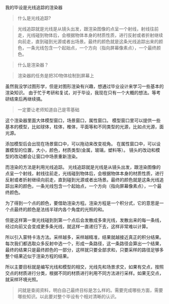 我的毕设是光线追踪的渲染器
> 什么是光线追踪?

> 光线追踪就是光线是从镜头出发，跟渲染图像的点呈一个射线，射线往前走，光线碰到物体后，会根据物体本身的材质性质，进行反射或者折射继续向前走，直到碰到光源或者出场景。最终的颜色就是这条光线追踪出来的颜色，一条光线包含一个起始点，一个方向（指向屏幕像素点），一个最终颜色。

> 什么是渲染器？

>渲染器的任务是把3D物体绘制到屏幕上

虽然我没学过图形学，但是对图形渲染有兴趣，想通过毕业设计来学习一些基本的渲染知识。
由于忙于考研和复试，对于毕设，我现在只有一个大概的想法。等考研结束后再继续搞。
> 一定要让老师知道自己是零基础

这个渲染器里面大体模型窗口，场景窗口，属性窗口。
模型窗口里可以提供一些基本的模型，比如球体，柱体，椎体，平面等和不同类型的光源，比如点光源，面光源。

添加模型后会出现在场景窗口中，可以拖动来改变视角。
在属性窗口中，可以设置模型的位置，大小，颜色，材质类型(金属，玻璃，塑料等）。
镜头的改动和模型的改动都会让窗口中场景重新渲染。

而渲染的方法是利用光线追踪。
光线追踪就是光线是从镜头出发，跟渲染图像的点呈一个射线，射线往前走，光线碰到物体后，会根据物体本身的材质性质，进行反射或者折射继续向前走，直到碰到光源或者出场景。最终的颜色就是这条光线追踪出来的颜色，一条光线包含一个起始点，一个方向（指向屏幕像素点），一个最终颜色。

为了得到一个点的颜色，要借助渲染方程。渲染方程是一个积分式，它的意思是一个点最终的颜色是法线半球内各个角度的光照的和。

但是这样第一束光线碰到到第一个点后会发散成多束光线，发散出来的每一条线，经过向前又会变成更多条光线，就这样一直递归下去，这样非常难以计算。

所以引入蒙特卡洛方法。采样越多，采样越精准，结果就越接近真正的积分结果。每次我们都选取众多反射中选一个，形成一条路径，这一条路径会算出一个结果，最终的结果只是最终颜色的一部分，这样就只要全部求和，只要采样的路径足够多整个结果近似于渲染方程的结果。

所以主要目标就是编写光线和模型的相交，光线先和场景求交，如果有交点，按照交点的材质进行分类，根据不同的材质进行利用不同方法进行采样。如果无交点，就采样环境光照。

> 问就是查阅资料，明白自己最终目标是怎么样的。需要完成哪些方面，需要哪些知识。以此要对整个毕设有个相对清晰的认识。
